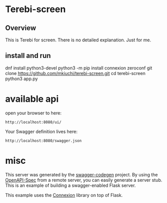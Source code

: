 # Terebi-screen

## Overview
This is Terebi for screen. There is no detailed explanation. Just for me.

## install and run

dnf install python3-devel
python3 -m pip install connexion zeroconf
git clone https://github.com/mkiuchi/terebi-screen.git
cd terebi-screen
python3 app.py

# available api

open your browser to here:

```
http://localhost:8080/ui/
```

Your Swagger definition lives here:

```
http://localhost:8080/swagger.json
```

# misc

This server was generated by the [swagger-codegen](https://github.com/swagger-api/swagger-codegen) project. By using the
[OpenAPI-Spec](https://github.com/swagger-api/swagger-core/wiki) from a remote server, you can easily generate a server stub.  This is an example of building a swagger-enabled Flask server.

This example uses the [Connexion](https://github.com/zalando/connexion) library on top of Flask.
